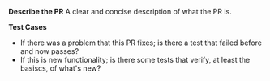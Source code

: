 **Describe the PR**
A clear and concise description of what the PR is.

**Test Cases**
- If there was a problem that this PR fixes; is there a test that failed before and now passes?
- If this is new functionality; is there some tests that verify, at least the basiscs, of what's new?

